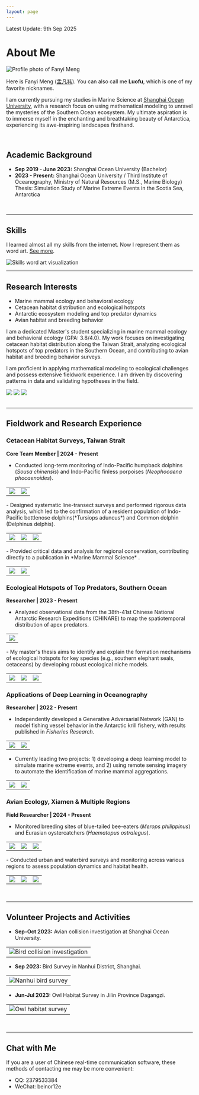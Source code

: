 ```yaml
---
layout: page
---
```


Latest Update: 9th Sep 2025 &nbsp;

# About Me

<img src="images/luofu02.jpg" class="floatpic" alt="Profile photo of Fanyi Meng">

Here is Fanyi Meng ([孟凡祎](https://yun-tianming.github.io/file/CV.pdf)). You can also call me **Luofu**, which is one of my favorite nicknames.

I am currently pursuing my studies in Marine Science at [Shanghai Ocean University](https://www.shou.edu.cn/), with a research focus on using mathematical modeling to unravel the mysteries of the Southern Ocean ecosystem. My ultimate aspiration is to immerse myself in the enchanting and breathtaking beauty of Antarctica, experiencing its awe-inspiring landscapes firsthand.

<br>

## Academic Background

- **Sep 2019 - June 2023:** Shanghai Ocean University (Bachelor)
- **2023 - Present:** Shanghai Ocean University / Third Institute of Oceanography, Ministry of Natural Resources (M.S., Marine Biology)  
  Thesis: Simulation Study of Marine Extreme Events in the Scotia Sea, Antarctica

<br>

---

## Skills

I learned almost all my skills from the internet. Now I represent them as word art. [See more](https://circular-kettle-026.notion.site/Cyber-skills-f142f39dc38048d8bde60bcfc83411e2).

<img src="images/wordart.jpg" alt="Skills word art visualization">

<br>

---

## Research Interests

- Marine mammal ecology and behavioral ecology
- Cetacean habitat distribution and ecological hotspots
- Antarctic ecosystem modeling and top predator dynamics
- Avian habitat and breeding behavior

I am a dedicated Master's student specializing in marine mammal ecology and behavioral ecology (GPA: 3.8/4.0). My work focuses on investigating cetacean habitat distribution along the Taiwan Strait, analyzing ecological hotspots of top predators in the Southern Ocean, and contributing to avian habitat and breeding behavior surveys.

I am proficient in applying mathematical modeling to ecological challenges and possess extensive fieldwork experience. I am driven by discovering patterns in data and validating hypotheses in the field.

<div class="third">
<img src="/images/seal1.jpg" >
<img src="/images/hengyun.jpg" >
<img src="/images/dolphin.jpg" >
</div>

<br>

---

## Fieldwork and Research Experience

### Cetacean Habitat Surveys, Taiwan Strait
**Core Team Member | 2024 - Present**

- Conducted long-term monitoring of Indo-Pacific humpback dolphins (*Sousa chinensis*) and Indo-Pacific finless porpoises (*Neophocaena phocaenoides*).
<table>
    <tr>
        <td ><center><img src="/gallery/033.jpg" ></center></td>
        <td ><center><img src="/gallery/034.jpg" ></center></td>
    </tr>
</table>
- Designed systematic line-transect surveys and performed rigorous data analysis, which led to the confirmation of a resident population of Indo-Pacific bottlenose dolphins(*Tursiops aduncus*) and Common dolphin (Delphinus delphis). 
<table>
    <tr>
        <td ><center><img src="/gallery/035.jpg" ></center></td>
        <td ><center><img src="/gallery/036.jpg" ></center></td>
        <td ><center><img src="/gallery/037.jpg" ></center></td>
    </tr>
</table>
- Provided critical data and analysis for regional conservation, contributing directly to a publication in *Marine Mammal Science* .
<table>
    <tr>
        <td ><center><img src="/gallery/038.png" ></center></td>
        <td ><center><img src="/gallery/039.jpg" ></center></td>
    </tr>
</table>

### Ecological Hotspots of Top Predators, Southern Ocean
**Researcher | 2023 - Present**

- Analyzed observational data from the 38th-41st Chinese National Antarctic Research Expeditions (CHINARE) to map the spatiotemporal distribution of apex predators.
<table>
    <tr>
        <td ><center><img src="/gallery/040.jpg" ></center></td>
    </tr>
</table>
- My master's thesis aims to identify and explain the formation mechanisms of ecological hotspots for key species (e.g., southern elephant seals, cetaceans) by developing robust ecological niche models.
<table>
    <tr>
        <td ><center><img src="/gallery/041.jpg" ></center></td>
        <td ><center><img src="/gallery/042.jpg" ></center></td>
        <td ><center><img src="/gallery/043.jpg" ></center></td>
    </tr>
</table>


### Applications of Deep Learning in Oceanography
**Researcher | 2022 - Present**

- Independently developed a Generative Adversarial Network (GAN) to model fishing vessel behavior in the Antarctic krill fishery, with results published in *Fisheries Research*.
<table>
    <tr>
        <td ><center><img src="/gallery/044.jpg" ></center></td>
        <td ><center><img src="/gallery/045.jpg" ></center></td>
    </tr>
</table>

- Currently leading two projects: 1) developing a deep learning model to simulate marine extreme events, and 2) using remote sensing imagery to automate the identification of marine mammal aggregations.
<table>
    <tr>
        <td ><center><img src="/gallery/046.png" ></center></td>
        <td ><center><img src="/gallery/047.png" ></center></td>
    </tr>
</table>

### Avian Ecology, Xiamen & Multiple Regions
**Field Researcher | 2024 - Present**

- Monitored breeding sites of blue-tailed bee-eaters (*Merops philippinus*) and Eurasian oystercatchers (*Haematopus ostralegus*).
<table>
    <tr>
        <td ><center><img src="/gallery/030.jpg" ></center></td>
        <td ><center><img src="/gallery/031.jpg" ></center></td>
        <td ><center><img src="/gallery/032.jpg" ></center></td>
    </tr>
</table>
- Conducted urban and waterbird surveys and monitoring across various regions to assess population dynamics and habitat health.
<table>
    <tr>
        <td ><center><img src="/gallery/027.jpg" ></center></td>
        <td ><center><img src="/gallery/028.jpg" ></center></td>
        <td ><center><img src="/gallery/029.jpg" ></center></td>
    </tr>
</table>

<br>

---

## Volunteer Projects and Activities

- **Sep-Oct 2023:** Avian collision investigation at Shanghai Ocean University.

<table>
    <tr>
        <td><center><img src="/gallery/news/009.jpg" alt="Bird collision investigation"></center></td>
    </tr>
</table>

- **Sep 2023:** Bird Survey in Nanhui District, Shanghai.

<table>
    <tr>
        <td><center><img src="/gallery/news/006.jpg" alt="Nanhui bird survey"></center></td>
    </tr>
</table>

- **Jun-Jul 2023:** Owl Habitat Survey in Jilin Province Dagangzi.

<table>
    <tr>
        <td><center><img src="/gallery/news/003.jpg" alt="Owl habitat survey"></center></td>
    </tr>
</table>

<br>

---

## Chat with Me

If you are a user of Chinese real-time communication software, these methods of contacting me may be more convenient:

- QQ: 2379533384
- WeChat: beinor12e